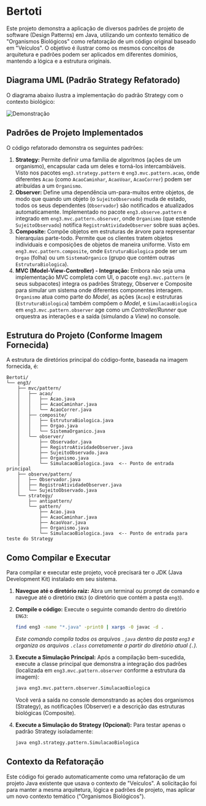 # Bertoti

Este projeto demonstra a aplicação de diversos padrões de projeto de software (Design Patterns) em Java, utilizando um contexto temático de "Organismos Biológicos" como refatoração de um código original baseado em "Veículos". O objetivo é ilustrar como os mesmos conceitos de arquitetura e padrões podem ser aplicados em diferentes domínios, mantendo a lógica e a estrutura originais.

## Diagrama UML (Padrão Strategy Refatorado)

O diagrama abaixo ilustra a implementação do padrão Strategy com o contexto biológico:

![Demonstração](https://i.imgur.com/NpAic7Z.png)


## Padrões de Projeto Implementados

O código refatorado demonstra os seguintes padrões:

1.  **Strategy:** Permite definir uma família de algoritmos (ações de um organismo), encapsular cada um deles e torná-los intercambiáveis. Visto nos pacotes `eng3.strategy.pattern` e `eng3.mvc.pattern.acao`, onde diferentes `Acao` (como `AcaoCaminhar`, `AcaoVoar`, `AcaoCorrer`) podem ser atribuídas a um `Organismo`.
2.  **Observer:** Define uma dependência um-para-muitos entre objetos, de modo que quando um objeto (o `SujeitoObservado`) muda de estado, todos os seus dependentes (`Observador`) são notificados e atualizados automaticamente. Implementado no pacote `eng3.observe.pattern` e integrado em `eng3.mvc.pattern.observer`, onde `Organismo` (que estende `SujeitoObservado`) notifica `RegistroAtividadeObserver` sobre suas ações.
3.  **Composite:** Compõe objetos em estruturas de árvore para representar hierarquias parte-todo. Permite que os clientes tratem objetos individuais e composições de objetos de maneira uniforme. Visto em `eng3.mvc.pattern.composite`, onde `EstruturaBiologica` pode ser um `Orgao` (folha) ou um `SistemaOrganico` (grupo que contém outras `EstruturaBiologica`).
4.  **MVC (Model-View-Controller) - Integração:** Embora não seja uma implementação MVC completa com UI, o pacote `eng3.mvc.pattern` (e seus subpacotes) integra os padrões Strategy, Observer e Composite para simular um sistema onde diferentes componentes interagem. `Organismo` atua como parte do *Model*, as ações (`Acao`) e estruturas (`EstruturaBiologica`) também compõem o *Model*, e `SimulacaoBiologica` em `eng3.mvc.pattern.observer` age como um *Controller/Runner* que orquestra as interações e a saída (simulando a *View*) no console.

## Estrutura do Projeto (Conforme Imagem Fornecida)

A estrutura de diretórios principal do código-fonte, baseada na imagem fornecida, é:

```
Bertoti/
└── eng3/
    ├── mvc/pattern/
    │   ├── acao/
    │   │   ├── Acao.java
    │   │   ├── AcaoCaminhar.java
    │   │   └── AcaoCorrer.java
    │   ├── composite/
    │   │   ├── EstruturaBiologica.java
    │   │   ├── Orgao.java
    │   │   └── SistemaOrganico.java
    │   └── observer/
    │       ├── Observador.java
    │       ├── RegistroAtividadeObserver.java
    │       ├── SujeitoObservado.java
    │       ├── Organismo.java
    │       └── SimulacaoBiologica.java  <-- Ponto de entrada principal
    ├── observe/pattern/
    │   ├── Observador.java
    │   ├── RegistroAtividadeObserver.java
    │   └── SujeitoObservado.java
    └── strategy/
        ├── antipattern/
        └── pattern/
            ├── Acao.java
            ├── AcaoCaminhar.java
            ├── AcaoVoar.java
            ├── Organismo.java
            └── SimulacaoBiologica.java  <-- Ponto de entrada para teste do Strategy
```

## Como Compilar e Executar

Para compilar e executar este projeto, você precisará ter o JDK (Java Development Kit) instalado em seu sistema.

1.  **Navegue até o diretório raiz:**
    Abra um terminal ou prompt de comando e navegue até o diretório `ENG3` (o diretório que contém a pasta `eng3`).

2.  **Compile o código:**
    Execute o seguinte comando dentro do diretório `ENG3`:

    ```bash
    find eng3 -name "*.java" -print0 | xargs -0 javac -d .
    ```
    *Este comando compila todos os arquivos `.java` dentro da pasta `eng3` e organiza os arquivos `.class` corretamente a partir do diretório atual (`.`).*

3.  **Execute a Simulação Principal:**
    Após a compilação bem-sucedida, execute a classe principal que demonstra a integração dos padrões (localizada em `eng3.mvc.pattern.observer` conforme a estrutura da imagem):

    ```bash
    java eng3.mvc.pattern.observer.SimulacaoBiologica
    ```

    Você verá a saída no console demonstrando as ações dos organismos (Strategy), as notificações (Observer) e a descrição das estruturas biológicas (Composite).

4.  **Execute a Simulação do Strategy (Opcional):**
    Para testar apenas o padrão Strategy isoladamente:

    ```bash
    java eng3.strategy.pattern.SimulacaoBiologica
    ```

## Contexto da Refatoração

Este código foi gerado automaticamente como uma refatoração de um projeto Java existente que usava o contexto de "Veículos". A solicitação foi para manter a mesma arquitetura, lógica e padrões de projeto, mas aplicar um novo contexto temático ("Organismos Biológicos").
